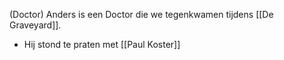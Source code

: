 
(Doctor) Anders is een Doctor die we tegenkwamen tijdens [[De Graveyard]].

- Hij stond te praten met [[Paul Koster]]